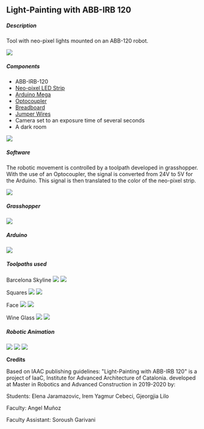 ## Light-Painting with ABB-IRB 120

##### Description

Tool with neo-pixel lights mounted on an ABB-120 robot.

![](Images/004.PNG)

##### Components

* ABB-IRB-120
* [Neo-pixel LED Strip](https://www.amazon.es/dp/B00H3IX1NK?ref_=pe_3310721_248816181_302_E_DDE_dt_1)
* [Arduino Mega](https://www.amazon.es/ELEGOO-Microcontrolador-ATmega2560-ATmega16U2-Compatible/dp/B06Y3ZHPWC/ref=sr_1_4?__mk_es_ES=%C3%85M%C3%85%C5%BD%C3%95%C3%91&keywords=arduino+Mega&qid=1575988330&sr=8-4)
* [Optocoupler](https://www.amazon.es/ILS-Aislante-Optocoupler-Canales-Aislado/dp/B07PB4498K/ref=sr_1_4?__mk_es_ES=%C3%85M%C3%85%C5%BD%C3%95%C3%91&crid=3CH6YQE1XY0OM&keywords=optocoupler&qid=1576954202&sprefix=optocou%2Caps%2C159&sr=8-4)
* [Breadboard](https://www.amazon.es/ELEGOO-Breadboard-Prototipo-Soldaduras-Distribuci%C3%B3n/dp/B01MZ1BUL1/ref=sr_1_3?__mk_es_ES=%C3%85M%C3%85%C5%BD%C3%95%C3%91&crid=2TI2EPS8BV50U&keywords=breadboard&qid=1576954372&sprefix=breadboard%2Caps%2C227&sr=8-3)
* [Jumper Wires](https://www.amazon.es/Jumper-Dupont-Kable-Puentes-Masculino-Masculino/dp/B073X7P6N2/ref=sr_1_5?__mk_es_ES=%C3%85M%C3%85%C5%BD%C3%95%C3%91&keywords=jumper+wires&qid=1576954537&sr=8-5)
* Camera set to an exposure time of several seconds
* A dark room

![](Images/002.PNG)

##### Software

The robotic movement is controlled by a toolpath developed in grasshopper.
With the use of an Optocoupler, the signal is converted from 24V to 5V for the Arduino. This signal is then translated to the color of the neo-pixel strip.

![](Images/002a.PNG)

##### Grasshopper

![](Images/011.PNG)


##### Arduino

![](Images/003.PNG)

##### Toolpaths used

Barcelona Skyline
![](Images/005.PNG)
![](Images/006.PNG)

Squares
![](Images/007.PNG)
![](Images/008.PNG)

Face
![](Images/008a.PNG)
![](Images/008b.PNG)

Wine Glass
![](Images/009.PNG)
![](Images/010.PNG)

##### Robotic Animation

![](Images/Robot.gif)
![](Images/Animation.gif)
![](Images/004a.PNG)


**Credits**

Based on IAAC publishing guidelines:
"Light-Painting with ABB-IRB 120" is a project of IaaC, Institute for Advanced Architecture of Catalonia. developed at Master in Robotics and Advanced Construction in 2019-2020 by:

Students: Elena Jaramazovic, Irem Yagmur Cebeci, Gjeorgjia Lilo

Faculty: Angel Muñoz

Faculty Assistant: Soroush Garivani
